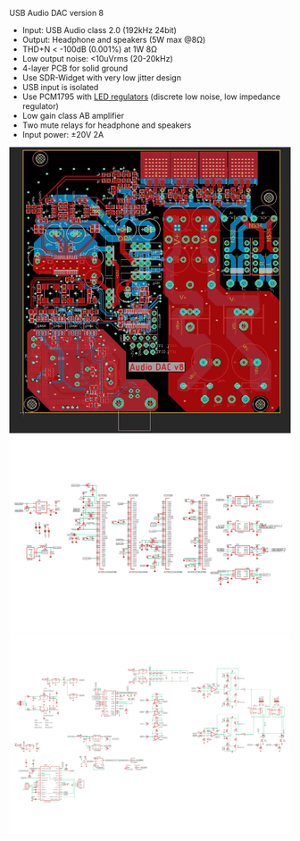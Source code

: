 USB Audio DAC version 8
 * Input: USB Audio class 2.0 (192kHz 24bit)
 * Output: Headphone and speakers (5W max @8Ω)
 * THD+N < -100dB (0.001%) at 1W 8Ω 
 * Low output noise: <10uVrms (20-20kHz)
 * 4-layer PCB for solid ground
 * Use SDR-Widget with very low jitter design
 * USB input is isolated
 * Use PCM1795 with [LED regulators](https://github.com/tarori/Circuit.LEC-Regulator) (discrete low noise, low impedance regulator) 
 * Low gain class AB amplifier
 * Two mute relays for headphone and speakers
 * Input power: ±20V 2A

![ボード図](Audio-DAC-brd.jpg)
![回路図](Audio-DAC-sch1.jpg)
![回路図](Audio-DAC-sch2.jpg)
